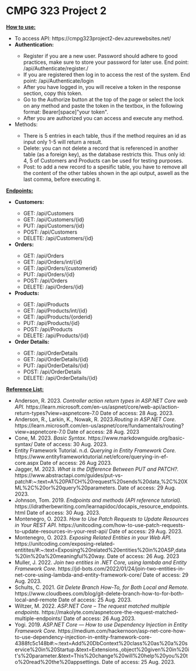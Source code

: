 # CMPG 323 Project 2

**<ins>How to use:</ins>**<br />
<ul>
  <li>To access API: https://cmpg323project2-dev.azurewebsites.net/<br /></li>
  <li><strong>Authentication:</strong></li>
    <ul>
      <li>Register if you are a new user. Password should adhere to good practices, make sure to store your password for later use. End point: /api/Authenticate/register./</li>
      <li>If you are registered then log in to access the rest of the system. End point: /api/Authenticate/login</li>
      <li>After you have logged in, you will receive a token in the response section, copy this token.</li>
      <li>Go to the Authorize button at the top of the page or select the lock on any method and paste the token in the textbox, in the following format: Bearer[space]"your token".</li>
      <li>After you are authorized you can access and execute any method.</li>
    </ul>
  <li>Methods:</li>
    <ul>
      <li>There is 5 entries in each table, thus if the method requires an id as input only 1-5 will return a result.</li>
      <li>Delete: you can not delete a record that is referenced in another table (as a foreign key), as the database restricts this. Thus only id: 4, 5 of Customers and Products can be used for testing purposes.</li>
      <li>Post: to add a new record to a spesific table, you have to remove all the content of the other tables shown in the api output, aswell as the last comma, before executing it.</li>
    </ul>
</ul>

**<ins>Endpoints:</ins>**
<ul> 
  <li><strong>Customers:</strong></li>
    <ul>
      <li>GET: /api/Customers</li>
      <li>GET: /api/Customers/{id}</li>
      <li>PUT: /api/Customers/{id}</li>
      <li>POST: /api/Customers</li>
      <li>DELETE: /api/Customers/{id}</li>
    </ul>
  <li><strong>Orders:</strong></li>
    <ul>
      <li>GET: /api/Orders</li>
      <li>GET: /api/Orders/int/{id}</li>
      <li>GET: /api/Orders/{customerid}</li>
      <li>PUT: /api/Orders/{id}</li>
      <li>POST: /api/Orders</li>
      <li>DELETE: /api/Orders/{id}</li>
    </ul>
  <li><strong>Products:</strong></li>
    <ul>
      <li>GET: /api/Products</li>
      <li>GET: /api/Products/int/{id}</li>
      <li>GET: /api/Products/{orderid}</li>
      <li>PUT: /api/Products/{id}</li>
      <li>POST: /api/Products</li>
      <li>DELETE: /api/Products/{id}</li>
    </ul>
  <li><strong>Order Details:</strong></li>
    <ul>
      <li>GET: /api/OrderDetails</li>
      <li>GET: /api/OrderDetails/{id}</li>
      <li>PUT: /api/OrderDetails/{id}</li>
      <li>POST: /api/OrderDetails</li>
      <li>DELETE: /api/OrderDetails/{id}</li>
    </ul>
</ul>

**<ins>Reference List:</ins>**<br />
<ul>
  <li>Anderson, R. 2023. <em>Controller action return types in ASP.NET Core web API.</em> https://learn.microsoft.com/en-us/aspnet/core/web-api/action-return-types?view=aspnetcore-7.0 Date of access: 28 Aug. 2023.</li>
  <li>Anderson, R., Larkin, K., Nowak, R. 2023.<em>Routing in ASP.NET Core.</em> https://learn.microsoft.com/en-us/aspnet/core/fundamentals/routing?view=aspnetcore-7.0 Date of access: 28 Aug. 2023</li>
  <li>Cone, M. 2023. <em>Basic Syntax.</em> https://www.markdownguide.org/basic-syntax/ Date of access: 30 Aug. 2023. </li>
  <li>Entity Framework Tutorial. n.d. <em>Querying in Entity Framework Core.</em> https://www.entityframeworktutorial.net/efcore/querying-in-ef-core.aspx Date of access: 26 Aug 2023.</li>
  <li>Jagger, M. 2023. <em>What is the Difference Between PUT and PATCH?.</em> https://www.abstractapi.com/guides/put-vs-patch#:~:text=A%20PATCH%20request%20sends%20data,%2C%20XML%2C%20or%20query%20parameters. Date of access: 29 Aug. 2023.</li>
  <li>Johnson, Tom. 2019. <em>Endpoints and methods (API reference tutorial).</em> https://idratherbewriting.com/learnapidoc/docapis_resource_endpoints.html Date of access: 30 Aug. 2023.</li>
  <li>Montenegro, O. 2023. <em>How to Use Patch Requests to Update Resources in Your REST API.</em> https://unitcoding.com/how-to-use-patch-requests-to-update-resources-in-your-rest-api/ Date of access: 29 Aug. 2023.</li>
  <li>Montenegro, O. 2023. <em>Exposing Related Entities in your Web API.</em> https://unitcoding.com/exposing-related-entitites/#:~:text=Exposing%20related%20entities%20in%20ASP,data%20in%20a%20meaningful%20way. Date of access: 26 Aug. 2023</li>
  <li>Muller, J. 2022. <em>Join two entities in .NET Core, using lambda and Entity Framework Core.</em> https://jd-bots.com/2022/01/24/join-two-entities-in-net-core-using-lambda-and-entity-framework-core/ Date of access: 29 Aug. 2023.</li>
   <li>Schults, C. 2021. <em> Git Delete Branch How-To, for Both Local and Remote.</em> https://www.cloudbees.com/blog/git-delete-branch-how-to-for-both-local-and-remote Date of access: 25 Aug. 2023.</li>
  <li>Wiltzer, M. 2022. <em> ASP.NET Core – The request matched multiple endpoints.</em> https://makolyte.com/aspnetcore-the-request-matched-multiple-endpoints/ Date of access: 26 Aug.2023.</li>
  <li>Yogi. 2019. <em> ASP.NET Core — How to use Dependency Injection in Entity Framework Core.</em> https://medium.com/hackernoon/asp-net-core-how-to-use-dependency-injection-in-entity-framework-core-4388fc5c148b#:~:text=Add%20DbContext%20class%20as%20a%20service%20in%20Startup.&text=Extensions.,object%20given%20in%20it's%20parameter.&text=This%20change%20will%20help%20you%20to%20read%20the%20appsettings. Date of access: 25 Aug. 2023.</li>
</ul>
